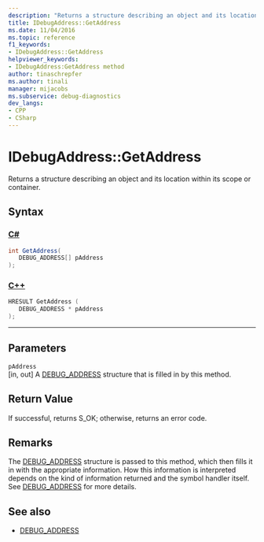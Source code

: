 ```yaml
---
description: "Returns a structure describing an object and its location within its scope or container."
title: IDebugAddress::GetAddress
ms.date: 11/04/2016
ms.topic: reference
f1_keywords:
- IDebugAddress::GetAddress
helpviewer_keywords:
- IDebugAddress:GetAddress method
author: tinaschrepfer
ms.author: tinali
manager: mijacobs
ms.subservice: debug-diagnostics
dev_langs:
- CPP
- CSharp
---
```

# IDebugAddress::GetAddress

Returns a structure describing an object and its location within its scope or container.

## Syntax

### [C#](#tab/csharp)
```csharp
int GetAddress(
   DEBUG_ADDRESS[] pAddress
);
```
### [C++](#tab/cpp)
```cpp
HRESULT GetAddress (
   DEBUG_ADDRESS * pAddress
);
```
---

## Parameters
`pAddress`\
[in, out] A [DEBUG_ADDRESS](../../../extensibility/debugger/reference/debug-address.md) structure that is filled in by this method.

## Return Value
 If successful, returns S_OK; otherwise, returns an error code.

## Remarks
 The [DEBUG_ADDRESS](../../../extensibility/debugger/reference/debug-address.md) structure is passed to this method, which then fills it in with the appropriate information. How this information is interpreted depends on the kind of information returned and the symbol handler itself. See [DEBUG_ADDRESS](../../../extensibility/debugger/reference/debug-address.md) for more details.

## See also
- [DEBUG_ADDRESS](../../../extensibility/debugger/reference/debug-address.md)
